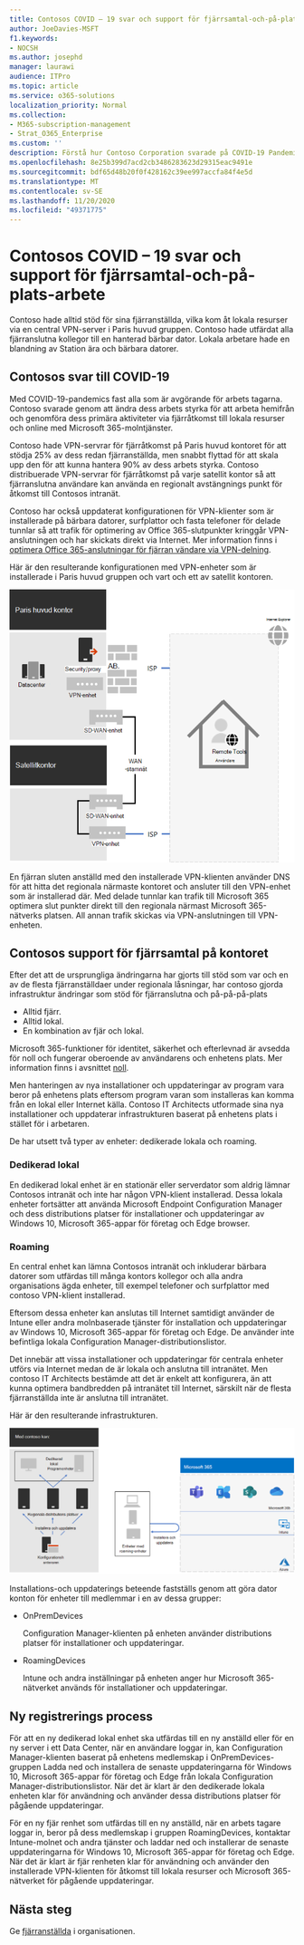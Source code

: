 ```yaml
---
title: Contosos COVID – 19 svar och support för fjärrsamtal-och-på-plats-arbete
author: JoeDavies-MSFT
f1.keywords:
- NOCSH
ms.author: josephd
manager: laurawi
audience: ITPro
ms.topic: article
ms.service: o365-solutions
localization_priority: Normal
ms.collection:
- M365-subscription-management
- Strat_O365_Enterprise
ms.custom: ''
description: Förstå hur Contoso Corporation svarade på COVID-19 Pandemic och har utvecklat sina program varu installationer och uppdatera infrastrukturen för fjärrsamtal.
ms.openlocfilehash: 8e25b399d7acd2cb3486283623d29315eac9491e
ms.sourcegitcommit: bdf65d48b20f0f428162c39ee997accfa84f4e5d
ms.translationtype: MT
ms.contentlocale: sv-SE
ms.lasthandoff: 11/20/2020
ms.locfileid: "49371775"
---
```

# <a name="contosos-covid-19-response-and-support-for-remote-and-onsite-work"></a>Contosos COVID – 19 svar och support för fjärrsamtal-och-på-plats-arbete

Contoso hade alltid stöd för sina fjärranställda, vilka kom åt lokala resurser via en central VPN-server i Paris huvud gruppen. Contoso hade utfärdat alla fjärranslutna kollegor till en hanterad bärbar dator. Lokala arbetare hade en blandning av Station ära och bärbara datorer.

## <a name="contosos-response-to-covid-19"></a>Contosos svar till COVID-19

Med COVID-19-pandemics fast alla som är avgörande för arbets tagarna. Contoso svarade genom att ändra dess arbets styrka för att arbeta hemifrån och genomföra dess primära aktiviteter via fjärråtkomst till lokala resurser och online med Microsoft 365-molntjänster.

Contoso hade VPN-servrar för fjärråtkomst på Paris huvud kontoret för att stödja 25% av dess redan fjärranställda, men snabbt flyttad för att skala upp den för att kunna hantera 90% av dess arbets styrka. Contoso distribuerade VPN-servrar för fjärråtkomst på varje satellit kontor så att fjärranslutna användare kan använda en regionalt avstängnings punkt för åtkomst till Contosos intranät.

Contoso har också uppdaterat konfigurationen för VPN-klienter som är installerade på bärbara datorer, surfplattor och fasta telefoner för delade tunnlar så att trafik för optimering av Office 365-slutpunkter kringgår VPN-anslutningen och har skickats direkt via Internet. Mer information finns i [optimera Office 365-anslutningar för fjärran vändare via VPN-delning](../enterprise/microsoft-365-vpn-split-tunnel.md).

Här är den resulterande konfigurationen med VPN-enheter som är installerade i Paris huvud gruppen och vart och ett av satellit kontoren. 

![Contosos VPN-infrastruktur](../media/contoso-remote-onsite-work/contoso-vpn-infrastructure.png)

En fjärran sluten anställd med den installerade VPN-klienten använder DNS för att hitta det regionala närmaste kontoret och ansluter till den VPN-enhet som är installerad där. Med delade tunnlar kan trafik till Microsoft 365 optimera slut punkter direkt till den regionala närmast Microsoft 365-nätverks platsen. All annan trafik skickas via VPN-anslutningen till VPN-enheten.

## <a name="contosos-support-for-remote-and-onsite-work"></a>Contosos support för fjärrsamtal på kontoret

Efter det att de ursprungliga ändringarna har gjorts till stöd som var och en av de flesta fjärranställdaer under regionala låsningar, har contoso gjorda infrastruktur ändringar som stöd för fjärranslutna och på-på-på-plats

- Alltid fjärr.
- Alltid lokal.
- En kombination av fjär och lokal.

Microsoft 365-funktioner för identitet, säkerhet och efterlevnad är avsedda för noll och fungerar oberoende av användarens och enhetens plats. Mer information finns i avsnittet [noll](https://www.microsoft.com/security/business/zero-trust).

Men hanteringen av nya installationer och uppdateringar av program vara beror på enhetens plats eftersom program varan som installeras kan komma från en lokal eller Internet källa. Contoso IT Architects utformade sina nya installationer och uppdaterar infrastrukturen baserat på enhetens plats i stället för i arbetaren.

De har utsett två typer av enheter: dedikerade lokala och roaming.

### <a name="dedicated-on-premises"></a>Dedikerad lokal

En dedikerad lokal enhet är en stationär eller serverdator som aldrig lämnar Contosos intranät och inte har någon VPN-klient installerad. Dessa lokala enheter fortsätter att använda Microsoft Endpoint Configuration Manager och dess distributions platser för installationer och uppdateringar av Windows 10, Microsoft 365-appar för företag och Edge browser.

### <a name="roaming"></a>Roaming

En central enhet kan lämna Contosos intranät och inkluderar bärbara datorer som utfärdas till många kontors kollegor och alla andra organisations ägda enheter, till exempel telefoner och surfplattor med contoso VPN-klient installerad. 

Eftersom dessa enheter kan anslutas till Internet samtidigt använder de Intune eller andra molnbaserade tjänster för installation och uppdateringar av Windows 10, Microsoft 365-appar för företag och Edge. De använder inte befintliga lokala Configuration Manager-distributionslistor.

Det innebär att vissa installationer och uppdateringar för centrala enheter utförs via Internet medan de är lokala och anslutna till intranätet. Men contoso IT Architects bestämde att det är enkelt att konfigurera, än att kunna optimera bandbredden på intranätet till Internet, särskilt när de flesta fjärranställda inte är anslutna till intranätet.

Här är den resulterande infrastrukturen.

![Organisationens installationer och uppdateringar](../media/contoso-remote-onsite-work/contoso-updates-infrastructure.png)

Installations-och uppdaterings beteende fastställs genom att göra dator konton för enheter till medlemmar i en av dessa grupper:

- OnPremDevices

  Configuration Manager-klienten på enheten använder distributions platser för installationer och uppdateringar.

- RoamingDevices

  Intune och andra inställningar på enheten anger hur Microsoft 365-nätverket används för installationer och uppdateringar.

## <a name="new-onboarding-process"></a>Ny registrerings process

För att en ny dedikerad lokal enhet ska utfärdas till en ny anställd eller för en ny server i ett Data Center, när en användare loggar in, kan Configuration Manager-klienten baserat på enhetens medlemskap i OnPremDevices-gruppen Ladda ned och installera de senaste uppdateringarna för Windows 10, Microsoft 365-appar för företag och Edge från lokala Configuration Manager-distributionslistor. När det är klart är den dedikerade lokala enheten klar för användning och använder dessa distributions platser för pågående uppdateringar.

För en ny fjär renhet som utfärdas till en ny anställd, när en arbets tagare loggar in, beror på dess medlemskap i gruppen RoamingDevices, kontaktar Intune-molnet och andra tjänster och laddar ned och installerar de senaste uppdateringarna för Windows 10, Microsoft 365-appar för företag och Edge. När det är klart är fjär renheten klar för användning och använder den installerade VPN-klienten för åtkomst till lokala resurser och Microsoft 365-nätverket för pågående uppdateringar.

## <a name="next-step"></a>Nästa steg

Ge [fjärranställda](empower-people-to-work-remotely.md) i organisationen.

